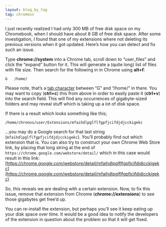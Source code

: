 ```yaml
---
layout: blog_by_tag
tag: chromeos
---
```


I just recently realized I had only 300 MB of free disk space on my Chromebook, when I should have about 8 GB of free disk space. After some investigation, I found that one of my extensions where not deleting its previous versions when it got updated. Here’s how you can detect and fix such an issue.

<!--more-->

Type <strong>chrome://system</strong> into a Chrome tab, scroll down to “user_files” and click the “expand” button for it. This will generate a (quite long) list of files with file size. Then search for the following in in Chrome using <strong>alt+f</strong>:

    G	/home/

Please note, that’s a [tab character](https://en.wikipedia.org/wiki/Tab_key) between “G” and “/home/” in there. You may want to copy (<strong>ctrl+c</strong>) this from above in order to easily paste it (<strong>ctrl+v</strong>) into the search field. This will find any occurrences of gigabyte-sized folders and may reveal stuff which is taking up a lot of disk space.

If there is a result which looks something like this;

    /home/chronos/user/Extensions/mfaihdlpglflfgpfjcifdjdjcckigekc

...you may do a Google search for that last string (`mfaihdlpglflfgpfjcifdjdjcckigekc`). You’ll probably find out which extension that is. You can also try to construct your own Chrome Web Store link, by placing that long string at the end of `https://chrome.google.com/webstore/detail/` which in this case would result in this link: [https://chrome.google.com/webstore/detail/mfaihdlpglflfgpfjcifdjdjcckigekc](https://chrome.google.com/webstore/detail/mfaihdlpglflfgpfjcifdjdjcckigekc)

So, this reveals we are dealing with a certain extension. Now, to fix this issue, remove that extension from Chrome (<strong>chrome://extensions</strong>) to see those gigabytes get free’d up.

You can re-install the extension, but perhaps you’ll see it keep eating up your disk space over time. It would be a good idea to notify the developers of the extension in question about the problem so that it will get fixed.
